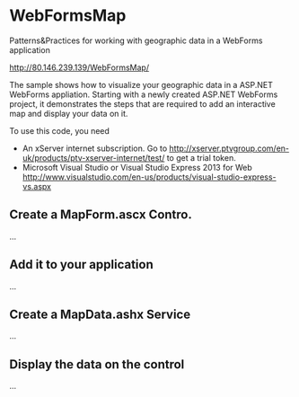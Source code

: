 # WebFormsMap
Patterns&amp;Practices for working with geographic data in a WebForms application

http://80.146.239.139/WebFormsMap/

The sample shows how to visualize your geographic data in a ASP.NET WebForms appliation. Starting with a newly created ASP.NET WebForms project, it demonstrates the steps that are required to add an interactive map and display your data on it.

To use this code, you need

* An xServer internet subscription. Go to http://xserver.ptvgroup.com/en-uk/products/ptv-xserver-internet/test/ to get a trial token.
* Microsoft Visual Studio or Visual Studio Express 2013 for Web http://www.visualstudio.com/en-us/products/visual-studio-express-vs.aspx

## Create a MapForm.ascx Contro.
...

## Add it to your application
...

## Create a MapData.ashx Service
...

## Display the data on the control
...
